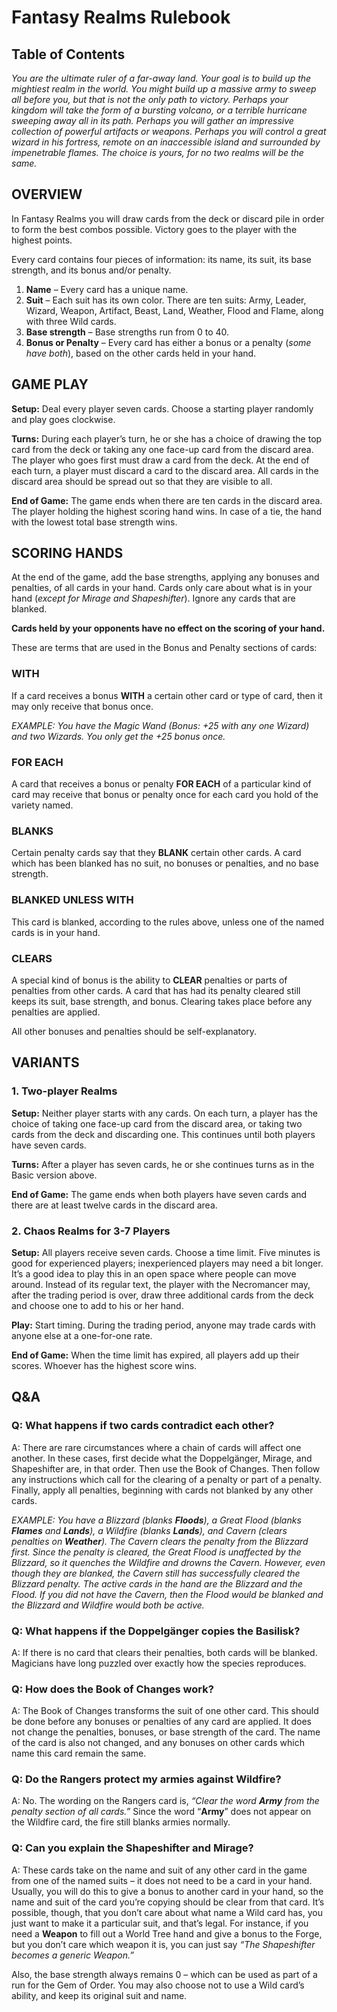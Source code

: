 # Fantasy Realms Rulebook

## Table of Contents

*You are the ultimate ruler of a far-away land. Your goal is to build up the mightiest realm in the world. You might build up a massive army to sweep all before you, but that is not the only path to victory. Perhaps your kingdom will take the form of a bursting volcano, or a terrible hurricane sweeping away all in its path. Perhaps you will gather an impressive collection of powerful artifacts or weapons. Perhaps you will control a great wizard in his fortress, remote on an inaccessible island and surrounded by impenetrable flames. The choice is yours, for no two realms will be the same.*

## OVERVIEW

In Fantasy Realms you will draw cards from the deck or discard pile in order to form the best combos possible. Victory goes to the player with the highest points.

Every card contains four pieces of information: its name, its suit, its base strength, and its bonus and/or penalty.

1. **Name** – Every card has a unique name.
2. **Suit** – Each suit has its own color. There are ten suits: Army, Leader, Wizard, Weapon, Artifact, Beast, Land, Weather, Flood and Flame, along with three Wild cards.
3. **Base strength** – Base strengths run from 0 to 40.
4. **Bonus or Penalty** – Every card has either a bonus or a penalty (*some have both*), based on the other cards held in your hand.

## GAME PLAY

**Setup:** Deal every player seven cards. Choose a starting player randomly and play goes clockwise.

**Turns:** During each player’s turn, he or she has a choice of drawing the top card from the deck or taking any one face-up card from the discard area. The player who goes first must draw a card from the deck. At the end of each turn, a player must discard a card to the discard area. All cards in the discard area should be spread out so that they are visible to all.

**End of Game:** The game ends when there are ten cards in the discard area. The player holding the highest scoring hand wins. In case of a tie, the hand with the lowest total base strength wins.

## SCORING HANDS

At the end of the game, add the base strengths,
applying any bonuses and penalties, of all cards in
your hand. Cards only care about what is in your
hand (*except for Mirage and Shapeshifter*). Ignore any
cards that are blanked.

**Cards held by your opponents have no effect on the scoring of your hand.**

These are terms that are used in the Bonus and Penalty sections of cards:

### WITH

If a card receives a bonus **WITH** a certain other card or type of card, then it may only receive that bonus once.

*EXAMPLE: You have the Magic Wand (Bonus: +25 with any one Wizard) and two Wizards. You only get the +25 bonus once.*

### FOR EACH

A card that receives a bonus or penalty **FOR EACH** of a particular kind of card may receive that bonus or penalty once for each card you hold of the variety named.

### BLANKS

Certain penalty cards say that they **BLANK** certain other cards. A card which has been blanked has no suit, no bonuses or penalties, and no base strength.

### BLANKED UNLESS WITH

This card is blanked, according to the rules above, unless one of the named cards is in your hand.

### CLEARS

A special kind of bonus is the ability to **CLEAR** penalties or parts of penalties from other cards. A card that has had its penalty cleared still keeps its suit, base strength, and bonus. Clearing takes place before any penalties are applied.

All other bonuses and penalties should be self-explanatory.

## VARIANTS

### 1. Two-player Realms

**Setup:** Neither player starts with any cards. On each turn, a player has the choice of taking one face-up card from the discard area, or taking two cards from the deck and discarding one. This continues until both players have seven cards.

**Turns:** After a player has seven cards, he or she continues turns as in the Basic version above.

**End of Game:** The game ends when both players have seven cards and there are at least twelve cards in the discard area.

### 2. Chaos Realms for 3-7 Players

**Setup:** All players receive seven cards. Choose a time limit. Five minutes is good for experienced players; inexperienced players may need a bit longer. It’s a good idea to play this in an open space where people can move around. Instead of its regular text, the player with the Necromancer may, after the trading period is over, draw three additional cards from the deck and choose one to add to his or her hand.

**Play:** Start timing. During the trading period, anyone may trade cards with anyone else at a one-for-one rate.

**End of Game:** When the time limit has expired, all players add up their scores. Whoever has the highest score wins.

## Q&A

### Q: What happens if two cards contradict each other?

A: There are rare circumstances where a chain of cards will affect one another. In these cases, first decide what the Doppelgänger, Mirage, and Shapeshifter are, in that order. Then use the Book of Changes. Then follow any instructions which call for the clearing of a penalty or part of a penalty. Finally, apply all penalties, beginning with cards not blanked by any other cards.

*EXAMPLE: You have a Blizzard (blanks **Floods**), a Great Flood (blanks **Flames** and **Lands**), a Wildfire (blanks **Lands**), and Cavern (clears penalties on **Weather**). The Cavern clears the penalty from the Blizzard first. Since the penalty is cleared, the Great Flood is unaffected by the Blizzard, so it quenches the Wildfire and drowns the Cavern. However, even though they are blanked, the Cavern still has successfully cleared the Blizzard penalty. The active cards in the hand are the Blizzard and the Flood. If you did not have the Cavern, then the Flood would be blanked and the Blizzard and Wildfire would both be active.*

### Q: What happens if the Doppelgänger copies the Basilisk?

A: If there is no card that clears their penalties, both cards will be blanked. Magicians have long puzzled over exactly how the species reproduces.

### Q: How does the Book of Changes work?

A: The Book of Changes transforms the suit of one other card. This should be done before any bonuses or penalties of any card are applied. It does not change the penalties, bonuses, or base strength of the card. The name of the card is also not changed, and any bonuses on other cards which name this card remain the same.

### Q: Do the Rangers protect my armies against Wildfire?

A: No. The wording on the Rangers card is, *“Clear the word **Army** from the penalty section of all cards.”* Since the word “**Army**” does not appear on the Wildfire card, the fire still blanks armies normally.

### Q: Can you explain the Shapeshifter and Mirage?

A: These cards take on the name and suit of any other card in the game from one of the named suits – it does not need to be a card in your hand. Usually, you will do this to give a bonus to another card in your hand, so the name and suit of the card you’re copying should be clear from that card. It’s possible, though, that you don’t care about what name a Wild card has, you just want to make it a particular suit, and that’s legal. For instance, if you need a **Weapon** to fill out a World Tree hand and give a bonus to the Forge, but you don’t care which weapon it is, you can just say *“The Shapeshifter becomes a generic Weapon.”*

Also, the base strength always remains 0 – which can be used as part of a run for the Gem of Order. You may also choose not to use a Wild card’s ability, and keep its original suit and name.
